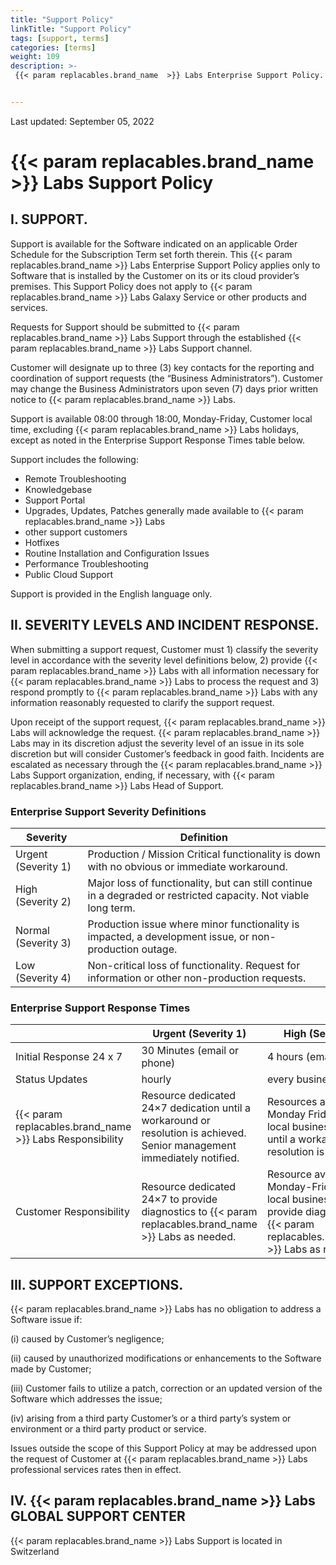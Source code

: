 ```yaml
---
title: "Support Policy"
linkTitle: "Support Policy"
tags: [support, terms]
categories: [terms]
weight: 109
description: >-
 {{< param replacables.brand_name  >}} Labs Enterprise Support Policy.


---
```


Last updated: September 05, 2022


# {{< param replacables.brand_name  >}} Labs Support Policy


## I.  SUPPORT.
Support is available for the Software indicated on an applicable Order Schedule for the Subscription Term set forth therein.  This {{< param replacables.brand_name  >}} Labs Enterprise Support Policy applies only to Software that is installed by the Customer on its or its cloud provider’s premises. This Support Policy does not apply to {{< param replacables.brand_name  >}} Labs Galaxy Service or other products and services.

Requests for Support should be submitted to {{< param replacables.brand_name  >}} Labs Support through the established {{< param replacables.brand_name  >}} Labs Support channel.

Customer will designate up to three (3) key contacts for the reporting and coordination of support requests (the “Business Administrators”). Customer may change the Business Administrators upon seven (7) days prior written notice to {{< param replacables.brand_name  >}} Labs.

Support is available 08:00 through 18:00, Monday-Friday, Customer local time, excluding {{< param replacables.brand_name  >}} Labs holidays, except as noted in the Enterprise Support Response Times table below.

Support includes the following:
- Remote Troubleshooting
- Knowledgebase
- Support Portal
- Upgrades, Updates, Patches  generally made available to {{< param replacables.brand_name  >}} Labs
- other support customers
- Hotfixes
- Routine Installation and Configuration Issues
- Performance Troubleshooting
- Public Cloud Support

Support is provided in the English language only.

## II. SEVERITY LEVELS AND INCIDENT RESPONSE.

When submitting a support request, Customer must 1) classify the severity level in accordance with the severity level definitions below, 2) provide {{< param replacables.brand_name  >}} Labs with all information necessary for {{< param replacables.brand_name  >}} Labs to process the request and 3) respond promptly to {{< param replacables.brand_name  >}} Labs with any information reasonably requested to clarify the support request.

Upon receipt of the support request, {{< param replacables.brand_name  >}} Labs will acknowledge the request.  {{< param replacables.brand_name  >}} Labs may in its discretion adjust the severity level of an issue in its sole discretion but will consider Customer’s feedback in good faith.  Incidents are escalated as necessary through the {{< param replacables.brand_name  >}} Labs Support organization, ending, if necessary, with {{< param replacables.brand_name  >}} Labs Head of Support.  

### Enterprise Support Severity Definitions ###


| Severity            | Definition                                                                                                       |
|---------------------|------------------------------------------------------------------------------------------------------------------|
| Urgent (Severity 1) | Production / Mission Critical functionality is down with no obvious or immediate workaround.                     |
| High (Severity 2)   | Major loss of functionality, but can still continue in a degraded or restricted capacity. Not  viable long term. |
| Normal (Severity 3) | Production issue where minor functionality is impacted, a development issue, or non-production outage.           |
| Low (Severity 4)    | Non-critical loss of functionality. Request for information or other non-production requests.                    |


### Enterprise Support Response Times ###


|                            | Urgent (Severity 1)                                                                                                        | High (Severity 2)                                                                                                | Normal (Severity 3)                                                                                              | Low (Severity 4)                                                                                                 |
|----------------------------|----------------------------------------------------------------------------------------------------------------------------|------------------------------------------------------------------------------------------------------------------|------------------------------------------------------------------------------------------------------------------|------------------------------------------------------------------------------------------------------------------|
| Initial Response  24 x 7   | 30 Minutes (email or phone)                                                                                                | 4 hours (email)                                                                                                  | 8 hours (email)                                                                                                  | Next business day (email)                                                                                        |
| Status Updates             | hourly                                                                                                                     | every business day                                                                                               | every 5 business  days                                                                                           | every 7 business  days                                                                                           |
| {{< param replacables.brand_name  >}} Labs Responsibility | Resource dedicated 24×7 dedication until a   workaround or resolution is achieved. Senior management immediately notified. | Resources available Monday Friday during local  business hours until a workaround  or resolution is achieved.    | Resources available Monday Friday during local  business hours until a workaround  or resolution is achieved.    | Resources available Monday Friday during local  business hours until a workaround  or resolution is achieved.    |
| Customer Responsibility    | Resource dedicated 24×7 to  provide diagnostics   to {{< param replacables.brand_name  >}} Labs as needed.                                                | Resource available  Monday-Friday during local business hours to  provide diagnostics  to {{< param replacables.brand_name  >}} Labs as needed. | Resource available  Monday-Friday during local business hours to  provide diagnostics  to {{< param replacables.brand_name  >}} Labs as needed. | Resource available  Monday-Friday during local business hours to  provide diagnostics  to {{< param replacables.brand_name  >}} Labs as needed. |


## III. SUPPORT EXCEPTIONS.  
{{< param replacables.brand_name  >}} Labs has no obligation to address a Software issue if:

(i) caused by Customer’s negligence;

(ii) caused by unauthorized modifications or enhancements to the Software made by Customer;

(iii) Customer fails to utilize a patch, correction or an updated version of the Software which addresses the issue;

(iv) arising from a third party Customer’s or a third party’s system or environment or a third party product or service.

Issues outside the scope of this Support Policy at may be addressed upon the request of Customer at {{< param replacables.brand_name  >}} Labs professional services rates then in effect.

## IV. {{< param replacables.brand_name  >}} Labs GLOBAL SUPPORT CENTER
{{< param replacables.brand_name  >}} Labs Support is located in Switzerland
